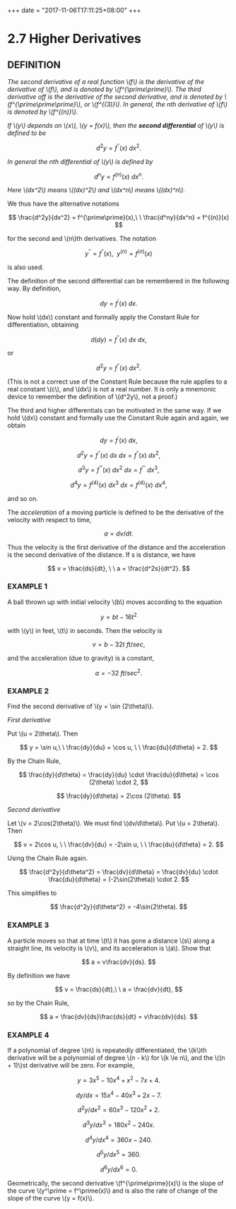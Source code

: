 +++
date = "2017-11-06T17:11:25+08:00"
+++

# 2.7 Higher Derivatives

## DEFINITION

_The second derivative of a real function \\(f\\) is the derivative of the derivative of \\(f\\), and is denoted by \\(f^{\prime\prime}\\). The third derivative off is the derivative of the second derivative, and is denoted by \\(f^{\prime\prime\prime}\\), or \\(f^{(3)}\\). In general, the nth derivative of \\(f\\) is denoted by \\(f^{(n)}\\)._

_If \\(y\\) depends on \\(x\\), \\(y = f(x)\\), then the **second differential** of \\(y\\) is defined to be_

$$
d^2y = f^{\prime\prime}(x)\ dx^2.
$$

_In general the nth differential of \\(y\\) is defined by_

$$
d^ny = f^{(n)}(x)\ dx^n.
$$

_Here \\(dx^2\\) means \\((dx)^2\\) and \\(dx^n\\) means \\((dx)^n\\)._

We thus have the alternative notations

$$
\frac{d^2y}{dx^2} = f^{\prime\prime}(x),\ \ \frac{d^ny}{dx^n} = f^{(n)}(x)
$$

for the second and \\(n\\)th derivatives. The notation

$$
y^{\prime\prime} = f^{\prime\prime}(x),\ \ y^{(n)} = f^{(n)}(x)
$$

is also used.

The definition of the second differential can be remembered in the following way. By definition,

$$
dy=f^\prime(x)\ dx.
$$

Now hold \\(dx\\) constant and formally apply the Constant Rule for differentiation, obtaining

$$
d(dy)=f^{\prime\prime}(x)\ dx\ dx,
$$

or

$$
d^2y = f^{\prime\prime}(x)\ dx^2.
$$

(This is not a correct use of the Constant Rule because the rule applies to a real constant \\(c\\), and \\(dx\\) is not a real number. It is only a mnemonic device to remember the definition of \\(d^2y\\), not a proof.)

The third and higher differentials can be motivated in the same way. If we hold \\(dx\\) constant and formally use the Constant Rule again and again, we obtain

$$
dy = f^\prime(x)\ dx,
$$

$$
d^2y = f^{\prime\prime}(x)\ dx\ dx = f^{\prime\prime}(x)\ dx^2,
$$

$$
d^3y = f^{\prime\prime\prime}(x)\ dx^2\ dx = f^{\prime\prime\prime}\ dx^3,
$$

$$
d^4y = f^{(4)}(x)\ dx^3\ dx =f^{(4)}(x)\ dx^4,
$$

and so on.

The _acceleration_ of a moving particle is defined to be the derivative of the velocity with respect to time,

$$
a = dv/dt.
$$

Thus the velocity is the first derivative of the distance and the acceleration is the second derivative of the distance. If s is distance, we have

$$
v = \frac{ds}{dt}, \ \ a = \frac{d^2s}{dt^2}.
$$

### EXAMPLE 1

A ball thrown up with initial velocity \\(b\\) moves according to the equation

$$
y = bt- 16t^2
$$

with \\(y\\) in feet, \\(t\\) in seconds. Then the velocity is

$$
v = b - 32t\ ft/sec,
$$

and the acceleration (due to gravity) is a constant,

$$
a = -32\ ft/sec^2.
$$

### EXAMPLE 2

Find the second derivative of \\(y = \sin (2\theta)\\). 

_First derivative_ 

Put \\(u = 2\theta\\). Then

$$
y = \sin u,\ \ \frac{dy}{du} = \cos u, \ \ \frac{du}{d\theta} = 2.
$$

By the Chain Rule,

$$
\frac{dy}{d\theta} = \frac{dy}{du} \cdot \frac{du}{d\theta} = \cos (2\theta) \cdot 2,
$$

$$
\frac{dy}{d\theta} = 2\cos (2\theta).
$$

_Second derivative_ 

Let \\(v = 2\cos(2\theta)\\). We must find \\(dv/d\theta\\). Put \\(u = 2\theta\\). Then

$$
v = 2\cos u, \ \ \frac{dv}{du} = -2\sin u, \ \ \frac{du}{d\theta} = 2.
$$

Using the Chain Rule again.

$$
\frac{d^2y}{d\theta^2} = \frac{dv}{d\theta} = \frac{dv}{du} \cdot \frac{du}{d\theta} = (-2\sin(2\theta)) \cdot 2.
$$

This simplifies to

$$
\frac{d^2y}{d\theta^2} = -4\sin(2\theta).
$$

### EXAMPLE 3

A particle moves so that at time \\(t\\) it has gone a distance \\(s\\) along a straight line, its velocity is \\(v\\), and its acceleration is \\(a\\). Show that

$$
a = v\frac{dv}{ds}.
$$

By definition we have

$$
v = \frac{ds}{dt},\ \ a = \frac{dv}{dt},
$$

so by the Chain Rule,

$$
a = \frac{dv}{ds}\frac{ds}{dt} = v\frac{dv}{ds}.
$$

### EXAMPLE 4

If a polynomial of degree \\(n\\) is repeatedly differentiated, the \\(k\\)th derivative will be a polynomial of degree \\(n - k\\) for \\(k \le n\\), and the \\((n + 1)\\)st derivative will be zero. For example,

$$
y = 3x^5 - 10x^4 + x^2 - 7x + 4.
$$

$$
dy/dx = 15x^4 - 40x^3 + 2x - 7.
$$

$$
d^2y/dx^2 = 60x^3 - 120x^2 + 2.
$$

$$
d^3y/dx^3 = 180x^2 - 240x.
$$

$$
d^4y/dx^4 = 360x - 240.
$$

$$
d^5y/dx^5 = 360.
$$

$$
d^6y/dx^6 = 0.
$$

Geometrically, the second derivative \\(f^{\prime\prime}(x)\\) is the slope of the curve \\(y^\prime = f^\prime(x)\\) and is also the rate of change of the slope of the curve \\(y = f(x)\\).

